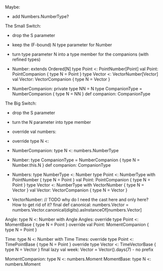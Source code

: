 Maybe:
- add Numbers.NumberType?


The Small Switch:
- drop the S parameter
- keep the (F-bound) N type parameter for Number
- turn type parameter N into a type member for the companions (with refined types)
- Number: extends Ordered[N]
  type Point <: PointNumber[Point]
  val Point: PointCompanion { type N = Point }
  type Vector <: VectorNumber[Vector]
  val Vector: VectorCompanion { type N = Vector }

- NumberCompanion:
  private type NN = N
  type CompanionType = NumberCompanion { type N = NN }
  def companion: CompanionType


The Big Switch:
- drop the S parameter
- turn the N parameter into type member
- override val numbers: <more precise>
- override type N <: <more precise>

- NumberCompanion:
  type N <: numbers.NumberType

- Number:
  type CompanionType = NumberCompanion { type N = Number.this.N }
  def companion: CompanionType
  

- Numbers:
  type NumberType <: Number
  type Point <: NumberType with PointNumber { type N = Point }
  val Point: PointCompanion { type N = Point }
  type Vector <: NumberType with VectorNumber { type N = Vector }
  val Vector: VectorCompanion { type N = Vector }

- VectorNumber:
  // TODO why do I need the cast here and only here? How to get rid of it?
  final def canonical: numbers.Vector = numbers.Vector.canonical(digits).asInstanceOf[numbers.Vector] 

 
Angle:   type N <: Number with Angle
Angles: 
  override type Point <: MomentBase { type N = Point }
  override val Point: MomentCompanion { type N = Point }

Time:    type N <: Number with Time
Times:
  override type Point <: TimePointBase { type N = Point }
  override type Vector <: TimeVectorBase { type N = Vector }
  final lazy val week: Vector = Vector().days(7) - no prefix

MomentCompanion:
  type N <: numbers.Moment
MomentBase:
  type N <: numbers.Moment
  